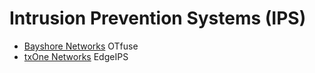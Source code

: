 # Intrusion Prevention Systems (IPS)

* [Bayshore Networks](https://bayshorenetworks.com) OTfuse
* [txOne Networks](https://txone-networks.com) EdgeIPS
